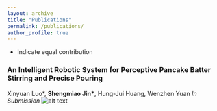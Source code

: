 ```yaml
---
layout: archive
title: "Publications"
permalink: /publications/
author_profile: true
---
```

* Indicate equal contribution

### **An Intelligent Robotic System for Perceptive Pancake Batter Stirring and Precise Pouring**  
Xinyuan Luo*, __Shengmiao Jin*__, Hung-Jui Huang, Wenzhen Yuan
*In Submission*
![alt text](/images/pouring.gif "Title")
